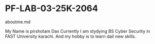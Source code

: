 # PF-LAB-03-25K-2064  
aboutme.md


My Name is pirshotam Das
Currently I am stydying BS Cyber Security in FAST University karachi.
And my hobby is to learn dail new skills.
